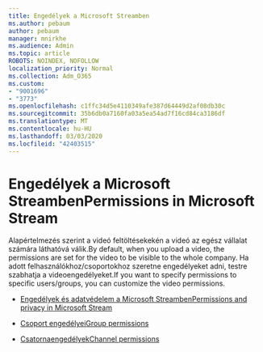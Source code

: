 ```yaml
---
title: Engedélyek a Microsoft Streamben
ms.author: pebaum
author: pebaum
manager: mnirkhe
ms.audience: Admin
ms.topic: article
ROBOTS: NOINDEX, NOFOLLOW
localization_priority: Normal
ms.collection: Adm_O365
ms.custom:
- "9001696"
- "3773"
ms.openlocfilehash: c1ffc34d5e4110349afe387d64449d2af08db30c
ms.sourcegitcommit: 35b6db0a7160fa03a5ea54ad7f16cd84ca3186df
ms.translationtype: MT
ms.contentlocale: hu-HU
ms.lasthandoff: 03/03/2020
ms.locfileid: "42403515"
---
```

# <a name="permissions-in-microsoft-stream"></a><span data-ttu-id="e8d54-102">Engedélyek a Microsoft Streamben</span><span class="sxs-lookup"><span data-stu-id="e8d54-102">Permissions in Microsoft Stream</span></span>

<span data-ttu-id="e8d54-103">Alapértelmezés szerint a videó feltöltésekekén a videó az egész vállalat számára láthatóvá válik.</span><span class="sxs-lookup"><span data-stu-id="e8d54-103">By default, when you upload a video, the permissions are set for the video to be visible to the whole company.</span></span> <span data-ttu-id="e8d54-104">Ha adott felhasználókhoz/csoportokhoz szeretne engedélyeket adni, testre szabhatja a videoengedélyeket.</span><span class="sxs-lookup"><span data-stu-id="e8d54-104">If you want to specify permissions to specific users/groups, you can customize the video permissions.</span></span>

- [<span data-ttu-id="e8d54-105">Engedélyek és adatvédelem a Microsoft Streamben</span><span class="sxs-lookup"><span data-stu-id="e8d54-105">Permissions and privacy in Microsoft Stream</span></span>](https://docs.microsoft.com/stream/portal-permissions)

- [<span data-ttu-id="e8d54-106">Csoport engedélyei</span><span class="sxs-lookup"><span data-stu-id="e8d54-106">Group permissions</span></span>](https://docs.microsoft.com/stream/portal-permissions#group-permissions)

- [<span data-ttu-id="e8d54-107">Csatornaengedélyek</span><span class="sxs-lookup"><span data-stu-id="e8d54-107">Channel permissions</span></span>](https://docs.microsoft.com/stream/portal-permissions#channel-permissions)